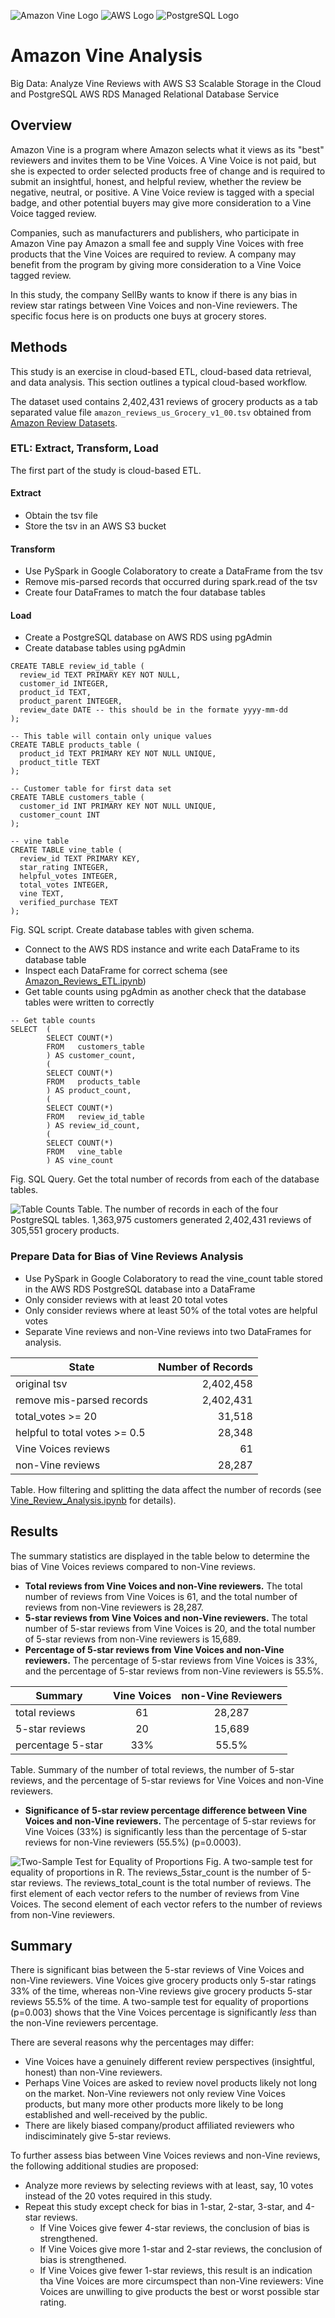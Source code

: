 ![Amazon Vine Logo](./Resources/amazon_vine_logo.png) ![AWS Logo](./Resources/AWS_logo.png) ![PostgreSQL Logo](./Resources/PostgreSQL_logo.png)

# Amazon Vine Analysis
Big Data: Analyze Vine Reviews with AWS S3 Scalable Storage in the Cloud and PostgreSQL AWS RDS Managed Relational Database Service

## Overview

Amazon Vine is a program where Amazon selects what it views as its "best" reviewers and invites them to be Vine Voices. A Vine Voice is not paid, but she is expected to order selected products free of change and is required to submit an insightful, honest, and helpful review, whether the review be negative, neutral, or positive. A Vine Voice review is tagged with a special badge, and other potential buyers may give more consideration to a Vine Voice tagged review.

Companies, such as manufacturers and publishers, who participate in Amazon Vine pay Amazon a small fee and supply Vine Voices with free products that the Vine Voices are required to review. A company may benefit from the program by giving more consideration to a Vine Voice tagged review.

In this study, the company SellBy wants to know if there is any bias in review star ratings between Vine Voices and non-Vine reviewers. The specific focus here is on products one buys at grocery stores.
 

## Methods

This study is an exercise in cloud-based ETL, cloud-based data retrieval, and data analysis. This section outlines a typical cloud-based workflow.

The dataset used contains 2,402,431 reviews of grocery products as a tab separated value file `amazon_reviews_us_Grocery_v1_00.tsv` obtained from [Amazon Review Datasets](https://s3.amazonaws.com/amazon-reviews-pds/tsv/index.txt).

### ETL: Extract, Transform, Load

The first part of the study is cloud-based ETL.

#### Extract

- Obtain the tsv file
- Store the tsv in an AWS S3 bucket

#### Transform

- Use PySpark in Google Colaboratory to create a DataFrame from the tsv
- Remove mis-parsed records that occurred during spark.read of the tsv
- Create four DataFrames to match the four database tables

#### Load

- Create a PostgreSQL database on AWS RDS using pgAdmin
- Create database tables using pgAdmin

```
CREATE TABLE review_id_table (
  review_id TEXT PRIMARY KEY NOT NULL,
  customer_id INTEGER,
  product_id TEXT,
  product_parent INTEGER,
  review_date DATE -- this should be in the formate yyyy-mm-dd
);

-- This table will contain only unique values
CREATE TABLE products_table (
  product_id TEXT PRIMARY KEY NOT NULL UNIQUE,
  product_title TEXT
);

-- Customer table for first data set
CREATE TABLE customers_table (
  customer_id INT PRIMARY KEY NOT NULL UNIQUE,
  customer_count INT
);

-- vine table
CREATE TABLE vine_table (
  review_id TEXT PRIMARY KEY,
  star_rating INTEGER,
  helpful_votes INTEGER,
  total_votes INTEGER,
  vine TEXT,
  verified_purchase TEXT
);
```
Fig. SQL script. Create database tables with given schema.

- Connect to the AWS RDS instance and write each DataFrame to its database table
- Inspect each DataFrame for correct schema (see [Amazon_Reviews_ETL.ipynb](https://github.com/graemet-umich/Amazon_Vine_Analysis/blob/main/Amazon_Reviews_ETL.ipynb))
- Get table counts using pgAdmin as another check that the database tables were written to correctly

```
-- Get table counts
SELECT  (
        SELECT COUNT(*)
        FROM   customers_table
        ) AS customer_count,
        (
        SELECT COUNT(*)
        FROM   products_table
        ) AS product_count,
        (
        SELECT COUNT(*)
        FROM   review_id_table
        ) AS review_id_count,
        (
        SELECT COUNT(*)
        FROM   vine_table
        ) AS vine_count
```
Fig. SQL Query. Get the total number of records from each of the database tables.

![Table Counts](./Resources/table_counts.png)
Table. The number of records in each of the four PostgreSQL tables. 1,363,975 customers generated 2,402,431 reviews of 305,551 grocery products.

### Prepare Data for Bias of Vine Reviews Analysis

- Use PySpark in Google Colaboratory to read the vine_count table stored in the AWS RDS PostgreSQL database into a DataFrame
- Only consider reviews with at least 20 total votes
- Only consider reviews where at least 50% of the total votes are helpful votes
- Separate Vine reviews and non-Vine reviews into two DataFrames for analysis.

| State | Number of Records |
| --- | ---: |
| original tsv | 2,402,458 |
| remove mis-parsed records | 2,402,431 |
| total_votes >= 20 | 31,518 |
| helpful to total votes >= 0.5 | 28,348 |
| Vine Voices reviews | 61 |
| non-Vine reviews | 28,287 |

Table. How filtering and splitting the data affect the number of records (see [Vine_Review_Analysis.ipynb](https://github.com/graemet-umich/Amazon_Vine_Analysis/blob/main/Vine_Review_Analysis.ipynb) for details).


## Results

The summary statistics are displayed in the table below to determine the bias of Vine Voices reviews compared to non-Vine reviews.

- **Total reviews from Vine Voices and non-Vine reviewers.** The total number of reviews from Vine Voices is 61, and the total number of reviews from non-Vine reviewers is 28,287.
- **5-star reviews from Vine Voices and non-Vine reviewers.** The total number of 5-star reviews from Vine Voices is 20, and the total number of 5-star reviews from non-Vine reviewers is 15,689.
- **Percentage of 5-star reviews from Vine Voices and non-Vine reviewers.** The percentage of 5-star reviews from Vine Voices is 33%, and the percentage of 5-star reviews from non-Vine reviewers is 55.5%.

| Summary | Vine Voices | non-Vine Reviewers |
| --- | :---: | :---: |
| total reviews | 61 | 28,287 |
| 5-star reviews | 20 | 15,689 |
| percentage 5-star | 33% | 55.5% |

Table. Summary of the number of total reviews, the number of 5-star reviews, and the percentage of 5-star reviews for Vine Voices and non-Vine reviewers. 

- **Significance of 5-star review percentage difference between Vine Voices and non-Vine reviewers.** The percentage of 5-star reviews for Vine Voices (33%) is significantly less than the percentage of 5-star reviews for non-Vine reviewers (55.5%) (p=0.0003).

![Two-Sample Test for Equality of Proportions](./Resources/2-sample_prop_test.png)
Fig. A two-sample test for equality of proportions in R. The reviews_5star_count is the number of 5-star reviews. The reviews_total_count is the total number of reviews. The first element of each vector refers to the number of reviews from Vine Voices. The second element of each vector refers to the number of reviews from non-Vine reviewers.


## Summary

There is significant bias between the 5-star reviews of Vine Voices and non-Vine reviewers. Vine Voices give grocery products only 5-star ratings 33% of the time, whereas non-Vine reviews give grocery products 5-star reviews 55.5% of the time. A two-sample test for equality of proportions (p=0.003) shows that the Vine Voices percentage is significantly *less* than the non-Vine reviewers percentage. 

There are several reasons why the percentages may differ:
- Vine Voices have a genuinely different review perspectives (insightful, honest) than non-Vine reviewers.
- Perhaps Vine Voices are asked to review novel products likely not long on the market. Non-Vine reviewers not only review Vine Voices products, but many more other products more likely to be long established and well-received by the public.
- There are likely biased company/product affiliated reviewers who indisciminately give 5-star reviews.

To further assess bias between Vine Voices reviews and non-Vine reviews, the following additional studies are proposed:
- Analyze more reviews by selecting reviews with at least, say, 10 votes instead of the 20 votes required in this study.
- Repeat this study except check for bias in 1-star, 2-star, 3-star, and 4-star reviews.
    - If Vine Voices give fewer 4-star reviews, the conclusion of bias is strengthened. 
    - If Vine Voices give more 1-star and 2-star reviews, the conclusion of bias is strengthened.
    - If Vine Voices give fewer 1-star reviews, this result is an indication tha Vine Voices are more circumspect than non-Vine reviewers: Vine Voices are unwilling to give products the best or worst possible star rating.
